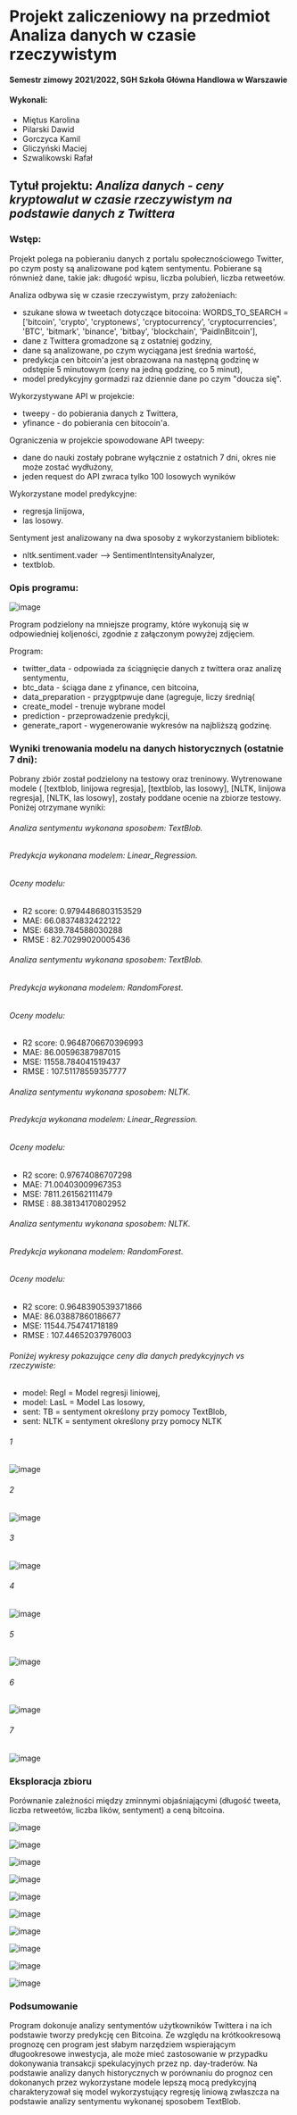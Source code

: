 # Projekt zaliczeniowy na przedmiot Analiza danych w czasie rzeczywistym
#### Semestr zimowy 2021/2022, SGH Szkoła Główna Handlowa w Warszawie

#### Wykonali:
* Miętus Karolina
* Pilarski Dawid 
* Gorczyca Kamil
* Gliczyński Maciej
* Szwalikowski Rafał

## Tytuł projektu: *Analiza danych - ceny kryptowalut w czasie rzeczywistym na podstawie danych z Twittera*

### Wstęp: 
Projekt polega na pobieraniu danych z portalu społecznościowego Twitter, po czym posty są analizowane pod kątem sentymentu. Pobierane są rónwnież dane, takie jak: długość wpisu, liczba polubień, liczba retweetów.

Analiza odbywa się w czasie rzeczywistym, przy założeniach:
* szukane słowa w tweetach dotyczące bitocoina: WORDS_TO_SEARCH = ['bitcoin', 'crypto', 'cryptonews', 'cryptocurrency', 'cryptocurrencies', 'BTC', 'bitmark', 'binance', 'bitbay', 'blockchain', 'PaidInBitcoin'],
* dane z Twittera gromadzone są z ostatniej godziny, 
* dane są analizowane, po czym wyciągana jest średnia wartość,
* predykcja cen bitcoin'a jest obrazowana na następną godzinę w odstępie 5 minutowym (ceny na jedną godzinę, co 5 minut), 
* model predykcyjny gormadzi raz dziennie dane po czym "doucza się".

Wykorzystywane API w projekcie: 
* tweepy - do pobierania danych z Twittera,
* yfinance - do pobierania cen bitocoin'a.

Ograniczenia w projekcie spowodowane API tweepy:
* dane do nauki zostały pobrane wyłącznie z ostatnich 7 dni, okres nie może zostać wydłużony,
* jeden request do API zwraca tylko 100 losowych wyników

Wykorzystane model predykcyjne: 
* regresja linijowa,
* las losowy.

Sentyment jest analizowany na dwa sposoby z wykorzystaniem  bibliotek:
* nltk.sentiment.vader --> SentimentIntensityAnalyzer,
* textblob.

### Opis programu: 
![image](https://user-images.githubusercontent.com/91250294/150602503-0a14985c-dea3-480e-b5c7-c3cf36c0dc6b.png)

Program podzielony na mniejsze programy, które wykonują się w odpowiedniej koljeności, zgodnie z załączonym powyżej zdjęciem.

Program:
* twitter_data - odpowiada za ściągnięcie danych z twittera oraz analizę sentymentu,
* btc_data - ściąga dane z yfinance, cen bitcoina,
* data_preparation - przygptpwuje dane (agreguje, liczy średnią(
* create_model - trenuje wybrane model 
* prediction - przeprowadzenie predykcji,
* generate_raport - wygenerowanie wykresów na najbliższą godzinę. 


### Wyniki trenowania modelu na danych historycznych (ostatnie 7 dni):
Pobrany zbiór został podzielony na testowy oraz treninowy. 
Wytrenowane modele ( [textblob, linijowa regresja], [textblob, las losowy], [NLTK, linijowa regresja], [NLTK, las losowy], zostały poddane ocenie na zbiorze testowy.
Poniżej otrzymane wyniki: 

###### Analiza sentymentu wykonana sposobem: TextBlob.
###### Predykcja wykonana modelem: Linear_Regression.
###### Oceny modelu: 
* R2 score: 0.9794486803153529
* MAE: 66.08374832422122
* MSE: 6839.784588030288
* RMSE : 82.70299020005436

###### Analiza sentymentu wykonana sposobem: TextBlob.
###### Predykcja wykonana modelem: RandomForest.
###### Oceny modelu: 
* R2 score: 0.9648706670396993
* MAE: 86.00596387987015
* MSE: 11558.784041519437
* RMSE : 107.51178559357777

###### Analiza sentymentu wykonana sposobem: NLTK.
###### Predykcja wykonana modelem: Linear_Regression.
###### Oceny modelu: 
* R2 score: 0.97674086707298
* MAE: 71.00403009967353
* MSE: 7811.261562111479
* RMSE : 88.38134170802952

###### Analiza sentymentu wykonana sposobem: NLTK.
###### Predykcja wykonana modelem: RandomForest.
###### Oceny modelu: 
* R2 score: 0.9648390539371866
* MAE: 86.03887860186677
* MSE: 11544.754741718189
* RMSE : 107.44652037976003

###### Poniżej wykresy pokazujące ceny dla danych predykcyjnych vs rzeczywiste:
- model: Regl = Model regresji liniowej,
- model: LasL = Model Las losowy,
- sent: TB = sentyment określony przy pomocy TextBlob,
- sent: NLTK = sentyment określony przy pomocy NLTK

###### 1  
![image](https://user-images.githubusercontent.com/91250294/150606477-c95bd954-f4e9-4a25-98ca-cd0a3a9bd3f5.png)

###### 2
![image](https://user-images.githubusercontent.com/91250294/150606584-3b784d59-9abb-493a-aca0-fe19127872d1.png)

###### 3 
![image](https://user-images.githubusercontent.com/91250294/150606606-c2bcf72b-7088-4f2a-af73-cb738c117ab0.png)

###### 4 
![image](https://user-images.githubusercontent.com/91250294/150606644-aab00a9d-65de-4123-a61a-7fca4d3d17f2.png)

###### 5
![image](https://user-images.githubusercontent.com/91250294/150606678-0ac8e67a-2eac-43e1-ba63-ba373ca026c7.png)

###### 6
![image](https://user-images.githubusercontent.com/91250294/150606707-2cfa0968-8c0b-4702-840c-4e9719a4346a.png)

###### 7
![image](https://user-images.githubusercontent.com/91250294/150606734-d40db16a-8440-46e5-863c-b4101f033ad8.png)


### Eksploracja zbioru
Porównanie zależności między zminnymi objaśniającymi (długość tweeta, liczba retweetów, liczba lików, sentyment) a ceną bitcoina.

![image](https://user-images.githubusercontent.com/91250294/150614647-61b6ed1f-09f6-45a1-b12d-34d57fa7213c.png)


![image](https://user-images.githubusercontent.com/91250294/150614668-5ff4d792-2730-4f55-a8af-22055fbf3f10.png)


![image](https://user-images.githubusercontent.com/91250294/150614681-4ee6d28c-3533-4d9c-b4c1-7c1c7533d6cc.png)


![image](https://user-images.githubusercontent.com/91250294/150614697-c075e01d-ed08-44e6-ac9a-91d6ee359168.png)


![image](https://user-images.githubusercontent.com/91250294/150614710-567add40-d8fd-4fb0-bf96-cc09769d4d13.png)


![image](https://user-images.githubusercontent.com/91250294/150614726-cc0ba1c8-be5b-4681-9125-9e4c60bd2fc1.png)


![image](https://user-images.githubusercontent.com/91250294/150614736-f7f69165-4ea4-415d-9890-cef986205c2e.png)


![image](https://user-images.githubusercontent.com/91250294/150614748-7bae1083-b0ce-4b16-8293-ec063d1f2cbc.png)


![image](https://user-images.githubusercontent.com/91250294/150614761-a407ce03-c8e6-4f10-acba-ff6505127a02.png)


![image](https://user-images.githubusercontent.com/91250294/150614773-773a2da2-58ad-461c-9b5b-e696909e7c69.png)

### Podsumowanie
Program dokonuje analizy sentymentów użytkowników Twittera i na ich podstawie tworzy predykcję cen Bitcoina. Ze względu na krótkookresową prognozę cen program jest słabym narzędziem wspierającym długookresowe inwestycja, ale może mieć zastosowanie w przypadku dokonywania transakcji spekulacyjnych przez np. day-traderów. Na podstawie analizy danych historycznych w porównaniu do prognoz cen dokonanych przez wykorzystane modele lepszą mocą predykcyjną charakteryzował się model wykorzystujący regresję liniową zwłaszcza na podstawie analizy sentymentu wykonanej sposobem TextBlob.




